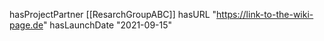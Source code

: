 hasProjectPartner [[ResarchGroupABC]]
hasURL "https://link-to-the-wiki-page.de"
hasLaunchDate "2021-09-15"
